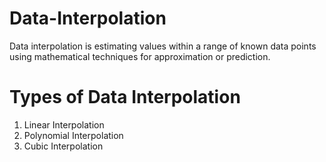 # Data-Interpolation

Data interpolation is estimating values within a range of known data points using mathematical techniques for approximation or prediction.

# Types of Data Interpolation

1. Linear Interpolation
2. Polynomial Interpolation
3. Cubic Interpolation
